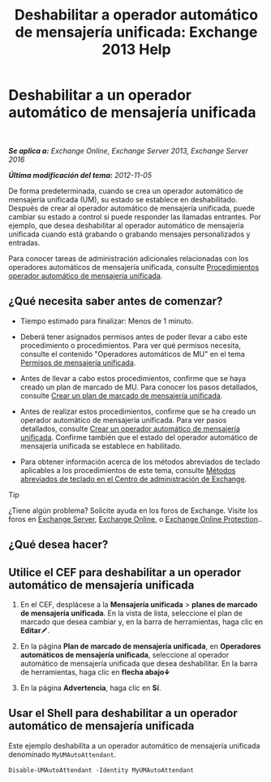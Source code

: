 ﻿---
title: 'Deshabilitar a operador automático de mensajería unificada: Exchange 2013 Help'
TOCTitle: Deshabilitar a un operador automático de mensajería unificada
ms:assetid: ad79f374-f68f-430b-8b9c-2c841e1c55ae
ms:mtpsurl: https://technet.microsoft.com/es-es/library/Bb124228(v=EXCHG.150)
ms:contentKeyID: 49895833
ms.date: 05/22/2018
mtps_version: v=EXCHG.150
ms.translationtype: MT
---

# Deshabilitar a un operador automático de mensajería unificada

 

_**Se aplica a:** Exchange Online, Exchange Server 2013, Exchange Server 2016_

_**Última modificación del tema:** 2012-11-05_

De forma predeterminada, cuando se crea un operador automático de mensajería unificada (UM), su estado se establece en deshabilitado. Después de crear al operador automático de mensajería unificada, puede cambiar su estado a control si puede responder las llamadas entrantes. Por ejemplo, que desea deshabilitar al operador automático de mensajería unificada cuando está grabando o grabando mensajes personalizados y entradas.

Para conocer tareas de administración adicionales relacionadas con los operadores automáticos de mensajería unificada, consulte [Procedimientos operador automático de mensajería unificada](https://docs.microsoft.com/es-es/exchange/voice-mail-unified-messaging/automatically-answer-and-route-calls/um-auto-attendant-procedures).

## ¿Qué necesita saber antes de comenzar?

  - Tiempo estimado para finalizar: Menos de 1 minuto.

  - Deberá tener asignados permisos antes de poder llevar a cabo este procedimiento o procedimientos. Para ver qué permisos necesita, consulte el contenido "Operadores automáticos de MU" en el tema [Permisos de mensajería unificada](unified-messaging-permissions-exchange-2013-help.md).

  - Antes de llevar a cabo estos procedimientos, confirme que se haya creado un plan de marcado de MU. Para conocer los pasos detallados, consulte [Crear un plan de marcado de mensajería unificada](https://docs.microsoft.com/es-es/exchange/voice-mail-unified-messaging/connect-voice-mail-system/create-um-dial-plan).

  - Antes de realizar estos procedimientos, confirme que se ha creado un operador automático de mensajería unificada. Para ver pasos detallados, consulte [Crear un operador automático de mensajería unificada](create-a-um-auto-attendant-exchange-2013-help.md). Confirme también que el estado del operador automático de mensajería unificada se establece en habilitado.

  - Para obtener información acerca de los métodos abreviados de teclado aplicables a los procedimientos de este tema, consulte [Métodos abreviados de teclado en el Centro de administración de Exchange](keyboard-shortcuts-in-the-exchange-admin-center-exchange-online-protection-help.md).


> [!TIP]
> ¿Tiene algún problema? Solicite ayuda en los foros de Exchange. Visite los foros en <A href="https://go.microsoft.com/fwlink/p/?linkid=60612">Exchange Server</A>, <A href="https://go.microsoft.com/fwlink/p/?linkid=267542">Exchange Online</A>, o <A href="https://go.microsoft.com/fwlink/p/?linkid=285351">Exchange Online Protection</A>..



## ¿Qué desea hacer?

## Utilice el CEF para deshabilitar a un operador automático de mensajería unificada

1.  En el CEF, desplácese a la **Mensajería unificada** \> **planes de marcado de mensajería unificada**. En la vista de lista, seleccione el plan de marcado que desea cambiar y, en la barra de herramientas, haga clic en **Editar**![Icono Editar](images/Bb124582.6f53ccb2-1f13-4c02-bea0-30690e6ea71d(EXCHG.150).gif "Icono Editar").

2.  En la página **Plan de marcado de mensajería unificada**, en **Operadores automáticos de mensajería unificada**, seleccione al operador automático de mensajería unificada que desea deshabilitar. En la barra de herramientas, haga clic en **flecha abajo**![Icono flecha abajo](images/JJ150576.ef5ca57d-a033-457b-bd92-6361877c33d0(EXCHG.150).gif "Icono flecha abajo")

3.  En la página **Advertencia**, haga clic en **Sí**.

## Usar el Shell para deshabilitar a un operador automático de mensajería unificada

Este ejemplo deshabilita a un operador automático de mensajería unificada denominado `MyUMAutoAttendant`.

    Disable-UMAutoAttendant -Identity MyUMAutoAttendant

